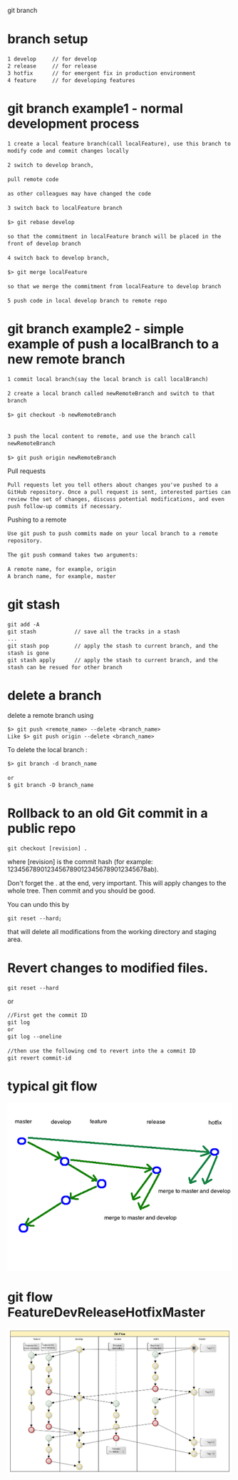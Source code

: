 

git branch   

# branch setup    

```
1 develop     // for develop  
2 release     // for release    
3 hotfix      // for emergent fix in production environment    
4 feature     // for developing features      
```

# git branch example1 - normal development process   
```
1 create a local feature branch(call localFeature), use this branch to modify code and commit changes locally  

2 switch to develop branch, 

pull remote code

as other colleagues may have changed the code

3 switch back to localFeature branch

$> git rebase develop

so that the commitment in localFeature branch will be placed in the front of develop branch

4 switch back to develop branch, 

$> git merge localFeature

so that we merge the commitment from localFeature to develop branch  

5 push code in local develop branch to remote repo 

```



# git branch example2 - simple example of push a localBranch to a new remote branch   
```
1 commit local branch(say the local branch is call localBranch)

2 create a local branch called newRemoteBranch and switch to that branch 

$> git checkout -b newRemoteBranch


3 push the local content to remote, and use the branch call newRemoteBranch

$> git push origin newRemoteBranch

```



Pull requests
```
Pull requests let you tell others about changes you've pushed to a GitHub repository. Once a pull request is sent, interested parties can review the set of changes, discuss potential modifications, and even push follow-up commits if necessary.
```

Pushing to a remote
```
Use git push to push commits made on your local branch to a remote repository.

The git push command takes two arguments:

A remote name, for example, origin
A branch name, for example, master
```

# git stash    


```
git add -A
git stash            // save all the tracks in a stash
...
git stash pop        // apply the stash to current branch, and the stash is gone
git stash apply      // apply the stash to current branch, and the stash can be resued for other branch  

```

# delete a branch   

delete a remote branch using
```
$> git push <remote_name> --delete <branch_name>
Like $> git push origin --delete <branch_name>
```

To delete the local branch :
```
$> git branch -d branch_name

or
$ git branch -D branch_name

```

# Rollback to an old Git commit in a public repo


```
git checkout [revision] .
```
where [revision] is the commit hash (for example: 12345678901234567890123456789012345678ab).

Don't forget the . at the end, very important. This will apply changes to the whole tree. Then commit and you should be good.

You can undo this by
```
git reset --hard; 
```
that will delete all modifications from the working directory and staging area.





# Revert changes to modified files.
```
git reset --hard
```

or
```
//First get the commit ID
git log
or
git log --oneline

//then use the following cmd to revert into the a commit ID
git revert commit-id
```

# typical git flow   
![typical git flow](./pics/gitFlow.png)

# git flow FeatureDevReleaseHotfixMaster  

![giflowForRelease](./pics/gitFlow-release.jpg)


